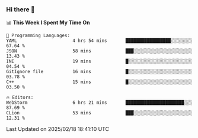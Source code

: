 ### Hi there 👋

<!--
**asdf12303116/asdf12303116** is a ✨ _special_ ✨ repository because its `README.md` (this file) appears on your GitHub profile.

Here are some ideas to get you started:

- 🔭 I’m currently working on ...
- 🌱 I’m currently learning ...
- 👯 I’m looking to collaborate on ...
- 🤔 I’m looking for help with ...
- 💬 Ask me about ...
- 📫 How to reach me: ...
- 😄 Pronouns: ...
- ⚡ Fun fact: ...
-->

<!--START_SECTION:waka-->
📊 **This Week I Spent My Time On** 

```text
💬 Programming Languages: 
YAML                     4 hrs 54 mins       █████████████████░░░░░░░░   67.64 % 
JSON                     58 mins             ███░░░░░░░░░░░░░░░░░░░░░░   13.43 % 
INI                      19 mins             █░░░░░░░░░░░░░░░░░░░░░░░░   04.54 % 
GitIgnore file           16 mins             █░░░░░░░░░░░░░░░░░░░░░░░░   03.78 % 
C++                      15 mins             █░░░░░░░░░░░░░░░░░░░░░░░░   03.50 % 

🔥 Editors: 
WebStorm                 6 hrs 21 mins       ██████████████████████░░░   87.69 % 
CLion                    53 mins             ███░░░░░░░░░░░░░░░░░░░░░░   12.31 % 
```


 Last Updated on 2025/02/18 18:41:10 UTC
<!--END_SECTION:waka-->
